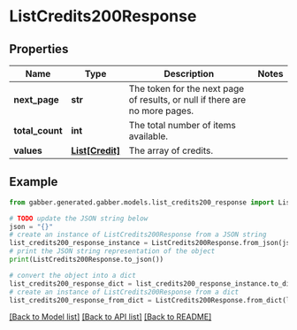 # ListCredits200Response


## Properties

Name | Type | Description | Notes
------------ | ------------- | ------------- | -------------
**next_page** | **str** | The token for the next page of results, or null if there are no more pages. | 
**total_count** | **int** | The total number of items available. | 
**values** | [**List[Credit]**](Credit.md) | The array of credits. | 

## Example

```python
from gabber.generated.gabber.models.list_credits200_response import ListCredits200Response

# TODO update the JSON string below
json = "{}"
# create an instance of ListCredits200Response from a JSON string
list_credits200_response_instance = ListCredits200Response.from_json(json)
# print the JSON string representation of the object
print(ListCredits200Response.to_json())

# convert the object into a dict
list_credits200_response_dict = list_credits200_response_instance.to_dict()
# create an instance of ListCredits200Response from a dict
list_credits200_response_from_dict = ListCredits200Response.from_dict(list_credits200_response_dict)
```
[[Back to Model list]](../README.md#documentation-for-models) [[Back to API list]](../README.md#documentation-for-api-endpoints) [[Back to README]](../README.md)



